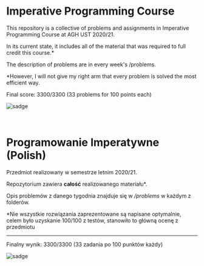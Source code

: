 # Imperative Programming Course

This repository is a collective of problems and assignments in Imperative Programming Course at AGH UST 2020/21.

In its current state, it includes all of the material that was required to full credit this course.*

The description of problems are in every week's /problems.

*However, I will not give my right arm that every problem is solved the most efficient way.

Final score: 3300/3300 (33 problems for 100 points each)

![sadge](https://raw.githubusercontent.com/wlgs/PI/main/swiatynia_essy.jpg)

<br>

# Programowanie Imperatywne (Polish)
Przedmiot realizowany w semestrze letnim 2020/21.

Repozytorium zawiera **całość** realizowanego materiału*.

Opis problemów z danego tygodnia znajduje się w */problems* w każdym z folderów.


*Nie wszystkie rozwiązania zaprezentowane są napisane optymalnie, celem było uzyskanie 100/100 z testów, stanowiło to główną ocenę z przedmiotu
***

Finalny wynik: 3300/3300 (33 zadania po 100 punktów każdy)

![sadge](https://raw.githubusercontent.com/wlgs/PI/main/swiatynia_essy.jpg)
